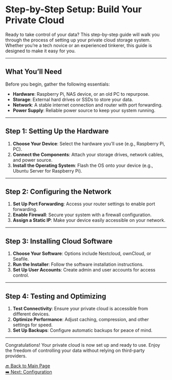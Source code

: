 # Step-by-Step Setup: Build Your Private Cloud

Ready to take control of your data? This step-by-step guide will walk you through the process of setting up your private cloud storage system. Whether you’re a tech novice or an experienced tinkerer, this guide is designed to make it easy for you.

---

## What You’ll Need

Before you begin, gather the following essentials:

- **Hardware**: Raspberry Pi, NAS device, or an old PC to repurpose.
- **Storage**: External hard drives or SSDs to store your data.
- **Network**: A stable internet connection and router with port forwarding.
- **Power Supply**: Reliable power source to keep your system running.

---

## Step 1: Setting Up the Hardware

1. **Choose Your Device**: Select the hardware you’ll use (e.g., Raspberry Pi, PC).
2. **Connect the Components**: Attach your storage drives, network cables, and power source.
3. **Install the Operating System**: Flash the OS onto your device (e.g., Ubuntu Server for Raspberry Pi).

---

## Step 2: Configuring the Network

1. **Set Up Port Forwarding**: Access your router settings to enable port forwarding.
2. **Enable Firewall**: Secure your system with a firewall configuration.
3. **Assign a Static IP**: Make your device easily accessible on your network.

---

## Step 3: Installing Cloud Software

1. **Choose Your Software**: Options include Nextcloud, ownCloud, or Seafile.
2. **Run the Installer**: Follow the software installation instructions.
3. **Set Up User Accounts**: Create admin and user accounts for access control.

---

## Step 4: Testing and Optimizing

1. **Test Connectivity**: Ensure your private cloud is accessible from different devices.
2. **Optimize Performance**: Adjust caching, compression, and other settings for speed.
3. **Set Up Backups**: Configure automatic backups for peace of mind.

---

Congratulations! Your private cloud is now set up and ready to use. Enjoy the freedom of controlling your data without relying on third-party providers.

[🔙 Back to Main Page](index.md#setup)  
[➡️ Next: Configuration](configuration.md)
